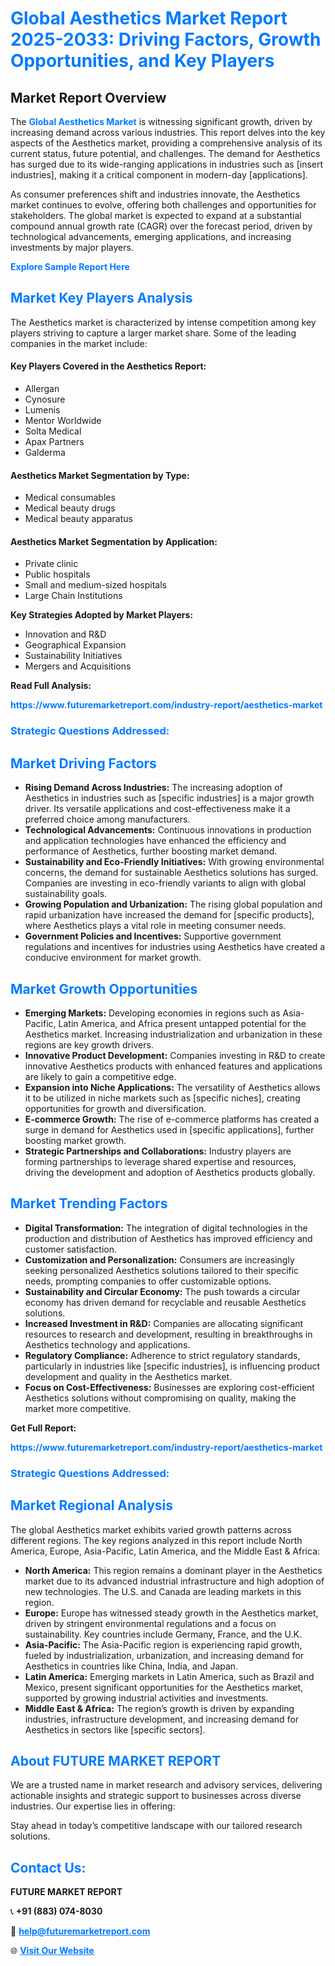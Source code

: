 <h1 style="color: #007BFF;">Global Aesthetics Market Report 2025-2033: Driving Factors, Growth Opportunities, and Key Players</h1>

<section id="overview">
<h2>Market Report Overview</h2>
<p>The <a href="https://www.futuremarketreport.com/industry-report/aesthetics-market" style="color: #007BFF; text-decoration: none;"><strong>Global Aesthetics Market</strong></a> is witnessing significant growth, driven by increasing demand across various industries. This report delves into the key aspects of the Aesthetics market, providing a comprehensive analysis of its current status, future potential, and challenges. The demand for Aesthetics has surged due to its wide-ranging applications in industries such as [insert industries], making it a critical component in modern-day [applications].</p>
<p>As consumer preferences shift and industries innovate, the Aesthetics market continues to evolve, offering both challenges and opportunities for stakeholders. The global market is expected to expand at a substantial compound annual growth rate (CAGR) over the forecast period, driven by technological advancements, emerging applications, and increasing investments by major players.</p>
</section>

<section id="overview">
<p><a href="https://www.futuremarketreport.com/request-sample/reportId=48829" style="color: #007BFF; text-decoration: none;"><strong>Explore Sample Report Here</strong></a></p>
</section>

<section id="key-players">
<h2 style="color: #007BFF;">Market Key Players Analysis</h2>
<p>The Aesthetics market is characterized by intense competition among key players striving to capture a larger market share. Some of the leading companies in the market include:</p>
<h4>Key Players Covered in the Aesthetics Report:</h4>
<ul><li>Allergan</li><li>Cynosure</li><li>Lumenis</li><li>Mentor Worldwide</li><li>Solta Medical</li><li>Apax Partners</li><li>Galderma</li></ul>
<h4>Aesthetics Market Segmentation by Type:</h4>
<ul><li>Medical consumables</li><li>Medical beauty drugs</li><li>Medical beauty apparatus</li></ul>

<h4>Aesthetics Market Segmentation by Application:</h4>
<ul><li>Private clinic</li><li>Public hospitals</li><li>Small and medium-sized hospitals</li><li>Large Chain Institutions</li></ul>
<p><strong>Key Strategies Adopted by Market Players:</strong></p>
<ul>
<li>Innovation and R&D</li>
<li>Geographical Expansion</li>
<li>Sustainability Initiatives</li>
<li>Mergers and Acquisitions</li>
</ul>
</section>

<section>
<p><strong>Read Full Analysis: </strong></p><a href="https://www.futuremarketreport.com/industry-report/aesthetics-market" style="color: #007BFF; text-decoration: none;"><strong>https://www.futuremarketreport.com/industry-report/aesthetics-market</strong></a>
<h3 style="color: #007BFF;">Strategic Questions Addressed:</h3>
</section>

<section id="driving-factors">
<h2 style="color: #007BFF;">Market Driving Factors</h2>
<ul>
<li><strong>Rising Demand Across Industries:</strong> The increasing adoption of Aesthetics in industries such as [specific industries] is a major growth driver. Its versatile applications and cost-effectiveness make it a preferred choice among manufacturers.</li>
<li><strong>Technological Advancements:</strong> Continuous innovations in production and application technologies have enhanced the efficiency and performance of Aesthetics, further boosting market demand.</li>
<li><strong>Sustainability and Eco-Friendly Initiatives:</strong> With growing environmental concerns, the demand for sustainable Aesthetics solutions has surged. Companies are investing in eco-friendly variants to align with global sustainability goals.</li>
<li><strong>Growing Population and Urbanization:</strong> The rising global population and rapid urbanization have increased the demand for [specific products], where Aesthetics plays a vital role in meeting consumer needs.</li>
<li><strong>Government Policies and Incentives:</strong> Supportive government regulations and incentives for industries using Aesthetics have created a conducive environment for market growth.</li>
</ul>
</section>

<section id="growth-opportunities">
<h2 style="color: #007BFF;">Market Growth Opportunities</h2>
<ul>
<li><strong>Emerging Markets:</strong> Developing economies in regions such as Asia-Pacific, Latin America, and Africa present untapped potential for the Aesthetics market. Increasing industrialization and urbanization in these regions are key growth drivers.</li>
<li><strong>Innovative Product Development:</strong> Companies investing in R&D to create innovative Aesthetics products with enhanced features and applications are likely to gain a competitive edge.</li>
<li><strong>Expansion into Niche Applications:</strong> The versatility of Aesthetics allows it to be utilized in niche markets such as [specific niches], creating opportunities for growth and diversification.</li>
<li><strong>E-commerce Growth:</strong> The rise of e-commerce platforms has created a surge in demand for Aesthetics used in [specific applications], further boosting market growth.</li>
<li><strong>Strategic Partnerships and Collaborations:</strong> Industry players are forming partnerships to leverage shared expertise and resources, driving the development and adoption of Aesthetics products globally.</li>
</ul>
</section>

<section id="trending-factors">
<h2 style="color: #007BFF;">Market Trending Factors</h2>
<ul>
<li><strong>Digital Transformation:</strong> The integration of digital technologies in the production and distribution of Aesthetics has improved efficiency and customer satisfaction.</li>
<li><strong>Customization and Personalization:</strong> Consumers are increasingly seeking personalized Aesthetics solutions tailored to their specific needs, prompting companies to offer customizable options.</li>
<li><strong>Sustainability and Circular Economy:</strong> The push towards a circular economy has driven demand for recyclable and reusable Aesthetics solutions.</li>
<li><strong>Increased Investment in R&D:</strong> Companies are allocating significant resources to research and development, resulting in breakthroughs in Aesthetics technology and applications.</li>
<li><strong>Regulatory Compliance:</strong> Adherence to strict regulatory standards, particularly in industries like [specific industries], is influencing product development and quality in the Aesthetics market.</li>
<li><strong>Focus on Cost-Effectiveness:</strong> Businesses are exploring cost-efficient Aesthetics solutions without compromising on quality, making the market more competitive.</li>
</ul>
</section>

<section>
<p><strong>Get Full Report: </strong></p><a href="https://www.futuremarketreport.com/industry-report/aesthetics-market" style="color: #007BFF; text-decoration: none;"><strong>https://www.futuremarketreport.com/industry-report/aesthetics-market</strong></a>
<h3 style="color: #007BFF;">Strategic Questions Addressed:</h3>
</section>


<section id="regional-analysis">
<h2 style="color: #007BFF;">Market Regional Analysis</h2>
<p>The global Aesthetics market exhibits varied growth patterns across different regions. The key regions analyzed in this report include North America, Europe, Asia-Pacific, Latin America, and the Middle East & Africa:</p>
<ul>
<li><strong>North America:</strong> This region remains a dominant player in the Aesthetics market due to its advanced industrial infrastructure and high adoption of new technologies. The U.S. and Canada are leading markets in this region.</li>
<li><strong>Europe:</strong> Europe has witnessed steady growth in the Aesthetics market, driven by stringent environmental regulations and a focus on sustainability. Key countries include Germany, France, and the U.K.</li>
<li><strong>Asia-Pacific:</strong> The Asia-Pacific region is experiencing rapid growth, fueled by industrialization, urbanization, and increasing demand for Aesthetics in countries like China, India, and Japan.</li>
<li><strong>Latin America:</strong> Emerging markets in Latin America, such as Brazil and Mexico, present significant opportunities for the Aesthetics market, supported by growing industrial activities and investments.</li>
<li><strong>Middle East & Africa:</strong> The region’s growth is driven by expanding industries, infrastructure development, and increasing demand for Aesthetics in sectors like [specific sectors].</li>
</ul>
</section>

<footer>
<h2 style="color: #007BFF;">About FUTURE MARKET REPORT</h2>
<p>We are a trusted name in market research and advisory services, delivering actionable insights and strategic support to businesses across diverse industries. Our expertise lies in offering:</p>

<p>Stay ahead in today’s competitive landscape with our tailored research solutions.</p>

<h2 style="color: #007BFF;">Contact Us:</h2>
<p><strong>FUTURE MARKET REPORT</strong></p>
<p>📞 <strong>+91 (883) 074-8030</strong></p>
<p>📧 <strong><a href="mailto:help@futuremarketreport.com" style="color: #007BFF;">help@futuremarketreport.com</a></strong></p>
<p>🌐 <strong><a href="https://www.futuremarketreport.com/" style="color: #007BFF;">Visit Our Website</a></strong></p>
</footer>